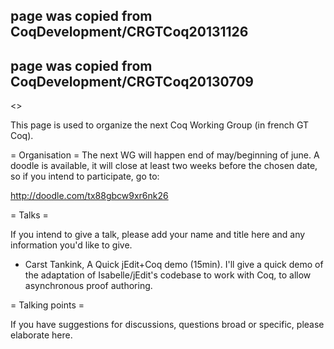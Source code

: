 ## page was copied from CoqDevelopment/CRGTCoq20131126
## page was copied from CoqDevelopment/CRGTCoq20130709
<<TableOfContents>>

This page is used to organize the next Coq Working Group (in french GT Coq).

= Organisation =
The next WG will happen end of may/beginning of june. A doodle is available,
it will close at least two weeks before the chosen date, so if you intend 
to participate, go to:

  http://doodle.com/tx88gbcw9xr6nk26

= Talks =

If you intend to give a talk, please add your name and title here and any information you'd like to give.
  
  * Carst Tankink, A Quick jEdit+Coq demo (15min). I'll give a quick demo of the adaptation of Isabelle/jEdit's codebase to work with Coq, to allow asynchronous proof authoring.

= Talking points =

If you have suggestions for discussions, questions broad or specific, please elaborate here.

